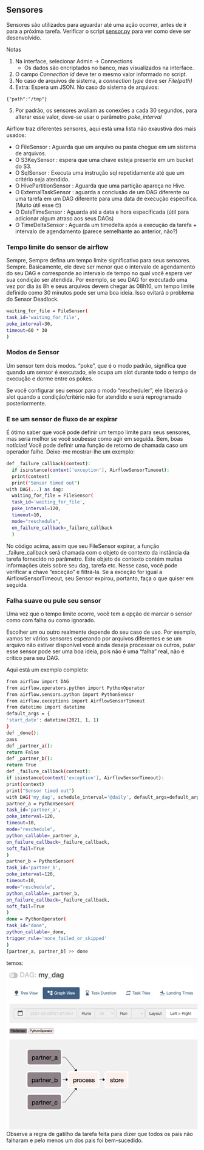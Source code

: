 ## Sensores

Sensores são utilizados para aguardar até uma ação ocorrer, antes de ir para a próxima tarefa.
Verificar o script [sensor.py](./dags/sensor_and_bashOperator.py) para ver como deve ser desenvolvido.

Notas
  1. Na interface, selecionar Admin -> Connections
     - Os dados são encriptados no banco, mas visualizados na interface.
  2. O campo *Connection id* deve ter o mesmo valor informado no script.
  3. No caso de arquivos de sistema, a *connection type* deve ser *File(path)*
  4. Extra: Espera um JSON. No caso do sistema de arquivos:

    {"path":"/tmp"}
   
  5. Por padrão, os sensores avaliam as conexões a cada 30 segundos, para alterar esse valor, deve-se usar o parâmetro *poke_interval*

Airflow traz diferentes sensores, aqui está uma lista não exaustiva dos mais usados:

- O FileSensor : Aguarda que um arquivo ou pasta chegue em um sistema de arquivos.
- O S3KeySensor : espera que uma chave esteja presente em um bucket do S3.
- O SqlSensor : Executa uma instrução sql repetidamente até que um critério seja atendido.
- O HivePartitionSensor : Aguarda que uma partição apareça no Hive.
- O ExternalTaskSensor : aguarda a conclusão de um DAG diferente ou uma tarefa em um DAG diferente para uma data de execução específica. (Muito útil esse 🤓)
- O DateTimeSensor : Aguarda até a data e hora especificada (útil para adicionar algum atraso aos seus DAGs)
- O TimeDeltaSensor : Aguarda um timedelta após a execução da tarefa + intervalo de agendamento (parece semelhante ao anterior, não?)

### Tempo limite do sensor de airflow
Sempre, Sempre defina um tempo limite significativo para seus sensores. Sempre. Basicamente, ele deve ser menor que o intervalo de agendamento do seu DAG e corresponde ao intervalo de tempo no qual você espera ver sua condição ser atendida. Por exemplo, se seu DAG for executado uma vez por dia às 8h e seus arquivos devem chegar às 08h10, um tempo limite definido como 30 minutos pode ser uma boa ideia. Isso evitará o problema do Sensor Deadlock.

``` bash
waiting_for_file = FileSensor(
task_id='waiting_for_file',
poke_interval=30,
timeout=60 * 30
)
```

### Modos de Sensor
Um sensor tem dois modos. “poke”, que é o modo padrão, significa que quando um sensor é executado, ele ocupa um slot durante todo o tempo de execução e dorme entre os pokes. 

Se você configurar seu sensor para o modo “rescheduler”, ele liberará o slot quando a condição/critério não for atendido e será reprogramado posteriormente. 

### E se um sensor de fluxo de ar expirar
É ótimo saber que você pode definir um tempo limite para seus sensores, mas seria melhor se você soubesse como agir em seguida. Bem, boas notícias! Você pode definir uma função de retorno de chamada caso um operador falhe. Deixe-me mostrar-lhe um exemplo:
``` bash
def _failure_callback(context):
  if isinstance(context['exception'], AirflowSensorTimeout):
  print(context)
  print("Sensor timed out")
with DAG(...) as dag:
  waiting_for_file = FileSensor(
  task_id='waiting_for_file',
  poke_interval=120,
  timeout=10,
  mode="reschedule",
  on_failure_callback=_failure_callback
  )
``` 
No código acima, assim que seu FileSensor expirar, a função _failure_callback será chamada com o objeto de contexto da instância da tarefa fornecido no parâmetro. Este objeto de contexto contém muitas informações úteis sobre seu dag, tarefa etc. Nesse caso, você pode verificar a chave “exceção” e filtrá-la. Se a exceção for igual a AirflowSensorTimeout, seu Sensor expirou, portanto, faça o que quiser em seguida.

### Falha suave ou pule seu sensor
Uma vez que o tempo limite ocorre, você tem a opção de marcar o sensor como com falha ou como ignorado.

Escolher um ou outro realmente depende do seu caso de uso. Por exemplo, vamos ter vários sensores esperando por arquivos diferentes e se um arquivo não estiver disponível você ainda deseja processar os outros, pular esse sensor pode ser uma boa ideia, pois não é uma “falha” real, não é crítico para seu DAG.

Aqui está um exemplo completo:

``` bash
from airflow import DAG
from airflow.operators.python import PythonOperator
from airflow.sensors.python import PythonSensor
from airflow.exceptions import AirflowSensorTimeout
from datetime import datetime
default_args = {
'start_date': datetime(2021, 1, 1)
}
def _done():
pass
def _partner_a():
return False
def _partner_b():
return True
def _failure_callback(context):
if isinstance(context['exception'], AirflowSensorTimeout):
print(context)
print("Sensor timed out")
with DAG('my_dag', schedule_interval='@daily', default_args=default_args, catchup=False) as dag:
partner_a = PythonSensor(
task_id='partner_a',
poke_interval=120,
timeout=10,
mode="reschedule",
python_callable=_partner_a,
on_failure_callback=_failure_callback,
soft_fail=True
)
partner_b = PythonSensor(
task_id='partner_b',
poke_interval=120,
timeout=10,
mode="reschedule",
python_callable=_partner_b,
on_failure_callback=_failure_callback,
soft_fail=True
)
done = PythonOperator(
task_id="done",
python_callable=_done,
trigger_rule='none_failed_or_skipped'
)
[partner_a, partner_b] >> done
```

temos:
<img src="img/dag_soft_fail.webp">
Observe a regra de gatilho da tarefa feita para dizer que todos os pais não falharam e pelo menos um dos pais foi bem-sucedido.


